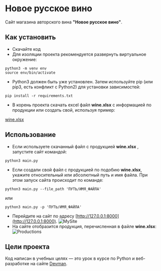# Новое русское вино

Сайт магазина авторского вина **"Новое русское вино"**.


## Как установить

- Скачайте код
- Для изоляции проекта рекомендуется развернуть виртуальное окружение:
```
python3 -m venv env
source env/bin/activate
```
- Python3 должен быть уже установлен. Затем используйте pip (или pip3, есть конфликт с Python2) для установки зависимостей:
```
pip install -r requirements.txt
```
- В корень проекта скачать excel файл **wine.xlsx** с информацией по продукции или создать свой, используя пример:
  
[wine.xlsx](https://github.com/viktorshish/elite_wine/files/12718221/wine.xlsx)

  
## Использование

- Если используете скачанный файл c продукцией **wine.xlsx** , запустите сайт командой:
```
python3 main.py
```
- Если создали свой файл с продукцией по подобию **wine.xlsx**, укажите относительный или абсолютный путь и имя файла. При этом запуск сайта происходит по команде:
```
python3 main.py --file_path 'ПУТЬ/ИМЯ_ФАЙЛА' 
```
или
```
python3 main.py -p 'ПУТЬ/ИМЯ_ФАЙЛА' 
```
- Перейдите на сайт по адресу [http://127.0.0.1:8000](http://127.0.0.1:8000).
![MySite](https://github.com/viktorshish/elite_wine/assets/108957333/492fe190-9e22-4852-8736-49f62e0537b3)
- На сайте отобразится продукция, перечисленная в файле **wine.xlsx**:
![Productions](https://github.com/viktorshish/elite_wine/assets/108957333/80ed6ab3-7ff8-4063-adfb-fec822b43ef0)
 
 
## Цели проекта

Код написан в учебных целях — это урок в курсе по Python и веб-разработке на сайте [Devman](https://dvmn.org).
